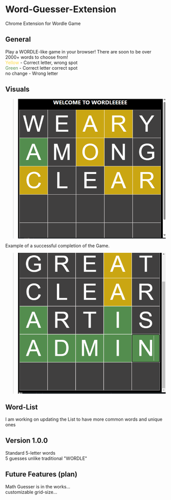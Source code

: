 # Word-Guesser-Extension
Chrome Extension for Wordle Game

## General
<html>
Play a WORDLE-like game in your browser! There are soon to be over 2000+ words to choose from!<br />
<span style="color:rgba(253,208,23,0.8)">Yellow</span> - Correct letter, wrong spot <br />
<span style="color:#538D4E">Green</span>  - Correct letter correct spot <br />
no change - Wrong letter
</html>

## Visuals
> <img src="Images/icon.png" align="center"/>


Example of a successful completion of the Game.

> <img src="Images/Success.png" align="center"/>



## Word-List
I am working on updating the List to have more common words and unique ones


## Version 1.0.0
  Standard 5-letter words  <br />
  5 guesses unlike traditional "WORDLE"  <br />

## Future Features (plan)
  Math Guesser is in the works... <br />
  customizable grid-size...
